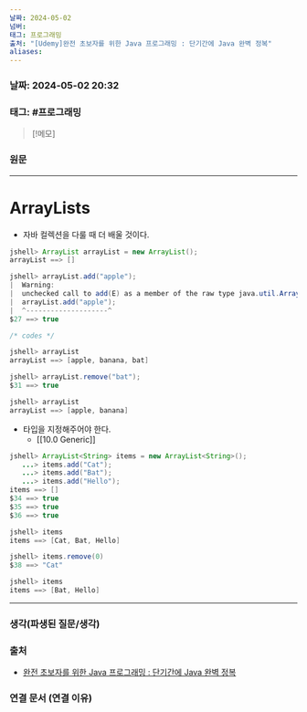 ```yaml
---
날짜: 2024-05-02
넘버: 
태그: 프로그래밍
출처: "[Udemy]완전 초보자를 위한 Java 프로그래밍 : 단기간에 Java 완벽 정복"
aliases:
---
```

### 날짜:  2024-05-02 20:32

### 태그:  #프로그래밍

>[!메모]
>

### 원문
---
# ArrayLists
- 자바 컬렉션을 다룰 때 더 배울 것이다.
```java
jshell> ArrayList arrayList = new ArrayList();
arrayList ==> []

jshell> arrayList.add("apple");
|  Warning:
|  unchecked call to add(E) as a member of the raw type java.util.ArrayList
|  arrayList.add("apple");
|  ^--------------------^
$27 ==> true

/* codes */

jshell> arrayList
arrayList ==> [apple, banana, bat]

jshell> arrayList.remove("bat");
$31 ==> true

jshell> arrayList
arrayList ==> [apple, banana]
```
- 타입을 지정해주어야 한다.
	- [[10.0 Generic]]
```java
jshell> ArrayList<String> items = new ArrayList<String>();
   ...> items.add("Cat");
   ...> items.add("Bat");
   ...> items.add("Hello");
items ==> []
$34 ==> true
$35 ==> true
$36 ==> true

jshell> items
items ==> [Cat, Bat, Hello]

jshell> items.remove(0)
$38 ==> "Cat"

jshell> items
items ==> [Bat, Hello]
```

---
### 생각(파생된 질문/생각)

### 출처
- [완전 초보자를 위한 Java 프로그래밍 : 단기간에 Java 완벽 정복](https://www.udemy.com/course/best-java-programming/?couponCode=ST6MT42324)

### 연결 문서 (연결 이유)

